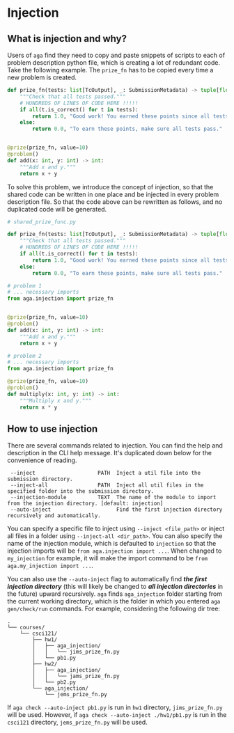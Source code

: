 # Injection 

## What is injection and why? 

Users of `aga` find they need to copy and paste snippets of scripts to each of problem description python file, which is creating a lot of redundant code. Take the following example. The `prize_fn` has to be copied every time a new problem is created. 

```python
def prize_fn(tests: list[TcOutput], _: SubmissionMetadata) -> tuple[float, str]:
    """Check that all tests passed."""
    # HUNDREDS OF LINES OF CODE HERE !!!!!
    if all(t.is_correct() for t in tests):
        return 1.0, "Good work! You earned these points since all tests passed."
    else:
        return 0.0, "To earn these points, make sure all tests pass."


@prize(prize_fn, value=10)
@problem()
def add(x: int, y: int) -> int:
    """Add x and y."""
    return x + y
```

To solve this problem, we introduce the concept of injection, so that the shared code can be written in one place and be injected in every problem description file. So that the code above can be rewritten as follows, and no duplicated code will be generated. 

```python
# shared_prize_func.py

def prize_fn(tests: list[TcOutput], _: SubmissionMetadata) -> tuple[float, str]:
    """Check that all tests passed."""
    # HUNDREDS OF LINES OF CODE HERE !!!!!
    if all(t.is_correct() for t in tests):
        return 1.0, "Good work! You earned these points since all tests passed."
    else:
        return 0.0, "To earn these points, make sure all tests pass."
```

```python
# problem 1
# ... necessary imports
from aga.injection import prize_fn


@prize(prize_fn, value=10)
@problem()
def add(x: int, y: int) -> int:
    """Add x and y."""
    return x + y
```

```python
# problem 2
# ... necessary imports
from aga.injection import prize_fn

@prize(prize_fn, value=10)
@problem()
def multiply(x: int, y: int) -> int:
    """Multiply x and y."""
    return x * y
```

## How to use injection

There are several commands related to injection. You can find the help and description in the CLI help message. It's duplicated down below for the convenience of reading.

```text
 --inject                    PATH  Inject a util file into the submission directory.
 --inject-all                PATH  Inject all util files in the specified folder into the submission directory.
 --injection-module          TEXT  The name of the module to import from the injection directory. [default: injection]
 --auto-inject                     Find the first injection directory recursively and automatically. 
```

You can specify a specific file to inject using `--inject <file_path>` or inject all files in a folder using `--inject-all <dir_path>`. You can also specify the name of the injection module, which is defaulted to `injection` so that the injection imports will be `from aga.injection import ...`. When changed to `my_injection` for example, it will make the import command to be `from aga.my_injection import ...`.

You can also use the `--auto-inject` flag to automatically find ___the first injection directory___ (this will likely be changed to ___all injection directories___ in the future) upward recursively. `aga` finds `aga_injection` folder starting from the current working directory, which is the folder in which you entered `aga gen/check/run` commands. For example, considering the following dir tree: 

```text
.
└── courses/
    └── csci121/
        ├── hw1/
        │   ├── aga_injection/
        │   │   └── jims_prize_fn.py
        │   └── pb1.py
        ├── hw2/
        │   ├── aga_injection/
        │   │   └── jams_prize_fn.py
        │   └── pb2.py
        └── aga_injection/
            └── jems_prize_fn.py
```

If `aga check --auto-inject pb1.py` is run in `hw1` directory, `jims_prize_fn.py` will be used. However, if `aga check --auto-inject ./hw1/pb1.py` is run in the `csci121` directory, `jems_prize_fn.py` will be used.
